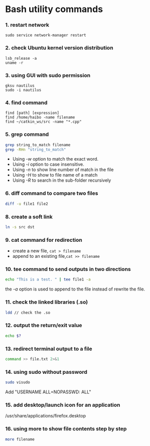 Bash utility commands
=====================

### 1. restart network
  ```
sudo service network-manager restart
  ```

### 2. check Ubuntu kernel version distribution 
  ```
lsb_release -a
uname -r
  ```
  
### 3. using GUI with sudo permission
  ```
gksu nautilus
sudo -i nautilus
  ```

### 4. find command
  ```  
  find [path] [expression]
  find /home/haibo -name filename
  find ~/catkin_ws/src -name "*.cpp"  
  ```

### 5. grep command 
```bash
grep string_to_match filename
grep -RHn "string_to_match"
```
  - Using *-w* option to match the exact word.
  - Using *-i* option to case insensitive. 
  - Using *-n* to show line number of match in the file
  - Using *-H* to show to file name of a match
  - Using *-R* to search in the sub-folder recursively

### 6. diff command to compare two files 
  ```bash
diff -u file1 file2
  ```

### 8. create a soft link 
  ```bash
ln -s src dst
  ```

### 9. cat command for redirection 
  - create a new file, `cat > filename`
  - append to an existing file,`cat >> filename`

### 10. tee command to send outputs in two directions
  ```bash
echo "This is a test. " | tee file1 -a
  ```
the *-a* option is used to append to the file instead of rewrite the file. <br /> 

### 11. check the linked libraries (.so)
  ```bash
  ldd // check the .so
  ```
### 12. output the return/exit value
  ```bash
  echo $?
  ```

### 13. redirect terminal output to a file
  ```bash
  command >> file.txt 2>&1
  ```
### 14. using sudo without password
  ```bash
  sudo visudo
  ```
Add "USERNAME ALL=NOPASSWD: ALL"  

### 15. add desktop/launch icon for an application
/usr/share/applications/firefox.desktop

### 16. using more to show file contents step by step
  ```bash
  more filename
  ```
